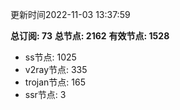 更新时间2022-11-03 13:37:59

**总订阅: 73**
**总节点: 2162**
**有效节点: 1528**
- ss节点: 1025
- v2ray节点: 335
- trojan节点: 165
- ssr节点: 3
